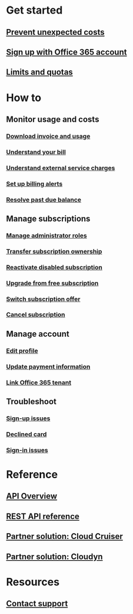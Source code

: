 # Get started
## [Prevent unexpected costs](billing-getting-started.md)
## [Sign up with Office 365 account](billing-use-existing-office-365-account-azure-subscription.md)
## [Limits and quotas](../azure-subscription-service-limits.md?toc=/azure/billing/TOC.json)
# How to
## Monitor usage and costs
### [Download invoice and usage](billing-download-azure-invoice-daily-usage-date.md)
### [Understand your bill](billing-understand-your-bill.md)
### [Understand external service charges](billing-understand-your-azure-marketplace-charges.md)
### [Set up billing alerts](billing-set-up-alerts.md)
### [Resolve past due balance](billing-azure-subscription-past-due-balance.md)
## Manage subscriptions
### [Manage administrator roles](billing-add-change-azure-subscription-administrator.md)
### [Transfer subscription ownership](billing-subscription-transfer.md)
### [Reactivate disabled subscription](billing-subscription-become-disable.md)
### [Upgrade from free subscription](billing-upgrade-azure-subscription.md)
### [Switch subscription offer](billing-how-to-switch-azure-offer.md)
### [Cancel subscription](billing-how-to-cancel-azure-subscription.md)
## Manage account
### [Edit profile](billing-how-to-change-azure-account-profile.md)
### [Update payment information](billing-how-to-change-credit-card.md)
### [Link Office 365 tenant](billing-add-office-365-tenant-to-azure-subscription.md)
## Troubleshoot
### [Sign-up issues](billing-troubleshoot-azure-sign-up-issues.md)
### [Declined card](billing-credit-card-fails-during-azure-sign-up.md)
### [Sign-in issues](billing-cannot-login-subscription.md)

# Reference
## [API Overview](billing-usage-rate-card-overview.md)
## [REST API reference](https://msdn.microsoft.com/en-us/library/azure/1ea5b323-54bb-423d-916f-190de96c6a3c)
## [Partner solution: Cloud Cruiser](billing-usage-rate-card-partner-solution-cloudcruiser.md)
## [Partner solution: Cloudyn](billing-usage-rate-card-partner-solution-cloudyn.md)

# Resources
## [Contact support](../azure-supportability/how-to-create-azure-support-request.md)
